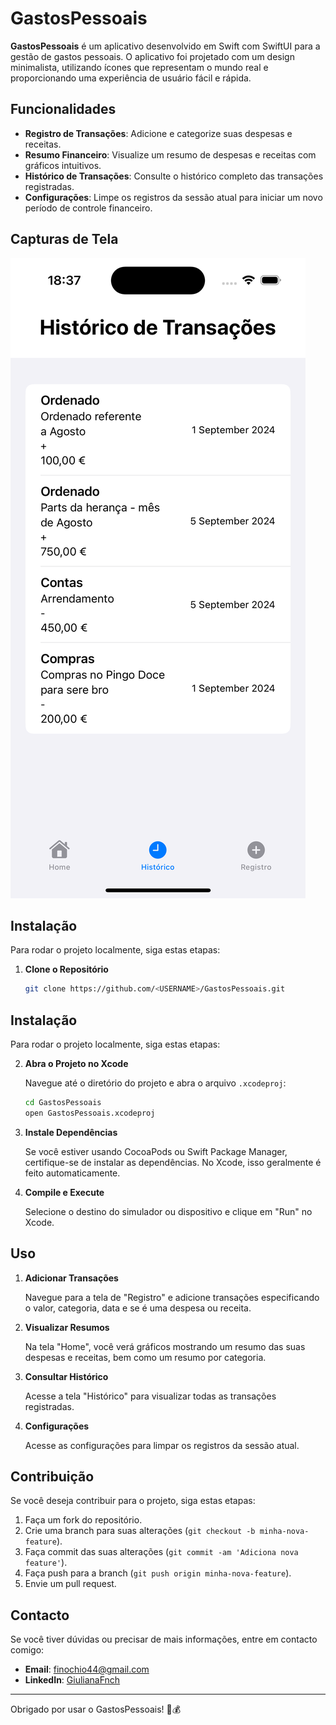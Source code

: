 # GastosPessoais

**GastosPessoais** é um aplicativo desenvolvido em Swift com SwiftUI para a gestão de gastos pessoais. O aplicativo foi projetado com um design minimalista, utilizando ícones que representam o mundo real e proporcionando uma experiência de usuário fácil e rápida.

## Funcionalidades

- **Registro de Transações**: Adicione e categorize suas despesas e receitas.
- **Resumo Financeiro**: Visualize um resumo de despesas e receitas com gráficos intuitivos.
- **Histórico de Transações**: Consulte o histórico completo das transações registradas.
- **Configurações**: Limpe os registros da sessão atual para iniciar um novo período de controle financeiro.

## Capturas de Tela

![Histórico](images/historico)


## Instalação

Para rodar o projeto localmente, siga estas etapas:

1. **Clone o Repositório**

   ```bash
   git clone https://github.com/<USERNAME>/GastosPessoais.git

## Instalação

Para rodar o projeto localmente, siga estas etapas:

2. **Abra o Projeto no Xcode**

   Navegue até o diretório do projeto e abra o arquivo `.xcodeproj`:

   ```bash
   cd GastosPessoais
   open GastosPessoais.xcodeproj

3. **Instale Dependências**

   Se você estiver usando CocoaPods ou Swift Package Manager, certifique-se de instalar as dependências. No Xcode, isso geralmente é feito automaticamente.

4. **Compile e Execute**
   
   Selecione o destino do simulador ou dispositivo e clique em "Run" no Xcode.

## Uso

1. **Adicionar Transações**

   Navegue para a tela de "Registro" e adicione transações especificando o valor, categoria, data e se é uma despesa ou receita.

2. **Visualizar Resumos**

   Na tela "Home", você verá gráficos mostrando um resumo das suas despesas e receitas, bem como um resumo por categoria.

3. **Consultar Histórico**

   Acesse a tela "Histórico" para visualizar todas as transações registradas.

4. **Configurações**

   Acesse as configurações para limpar os registros da sessão atual.

## Contribuição

Se você deseja contribuir para o projeto, siga estas etapas:

1. Faça um fork do repositório.
2. Crie uma branch para suas alterações (`git checkout -b minha-nova-feature`).
3. Faça commit das suas alterações (`git commit -am 'Adiciona nova feature'`).
4. Faça push para a branch (`git push origin minha-nova-feature`).
5. Envie um pull request.

## Contacto

Se você tiver dúvidas ou precisar de mais informações, entre em contacto comigo:

- **Email**: finochio44@gmail.com
- **LinkedIn**: [GiulianaFnch](https://www.linkedin.com/in/giulianafnch)

---

Obrigado por usar o GastosPessoais! 🧾💰

